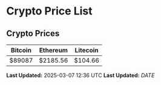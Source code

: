 # Crypto Price List

## Crypto Prices
| Bitcoin | Ethereum | Litecoin |
| ------- | -------- | -------- |
| $89087 | $2185.56 | $104.66 |
**Last Updated:** 2025-03-07 12:36 UTC
**Last Updated:** $DATE$
